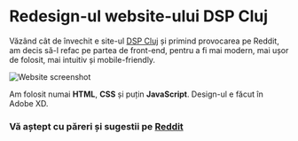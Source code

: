 # Redesign-ul website-ului DSP Cluj

Văzând cât de învechit e site-ul [DSP Cluj](https://dspcluj.ro) și primind provocarea pe Reddit, am decis să-l refac pe partea de front-end, pentru a fi mai modern, mai ușor de folosit, mai intuitiv și mobile-friendly.

![Website screenshot](https://i.postimg.cc/ncdGZbQW/screenshot.png)

Am folosit numai **HTML**, **CSS** și puțin **JavaScript**. Design-ul e făcut în Adobe XD. 


### Vă aștept cu păreri și sugestii pe [Reddit](https://www.reddit.com/r/Romania/comments/or38pj/siteul_dsp_cluj/h6l610s?utm_medium=android_app&utm_source=share&context=3)
